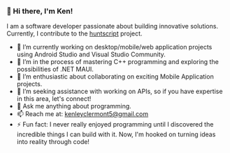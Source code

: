 
### 👋 Hi there, I'm Ken!

I am a software developer passionate about building innovative solutions. Currently, I contribute to the [huntscript](https://github.com/huntscript/) project.

- 🔭 I’m currently working on desktop/mobile/web application projects using Android Studio and Visual Studio Community.
- 🌱 I’m in the process of mastering C++ programming and exploring the possibilities of .NET MAUI.
- 👯 I’m enthusiastic about collaborating on exciting Mobile Application projects.
- 🤔 I’m seeking assistance with working on APIs, so if you have expertise in this area, let's connect!
- 💬 Ask me anything about programming.
- 📫 Reach me at: [kenleyclermont5@gmail.com](mailto:kenleyclermont5@gmail.com)
- ⚡ Fun fact: I never really enjoyed programming until I discovered the incredible things I can build with it. Now, I'm hooked on turning ideas into reality through code!

<!--
**kenleyclermont/kenleyclermont** is a ✨ _special_ ✨ repository because its `README.md` (this file) appears on your GitHub profile.

Here are some ideas to get you started:
- ✨ [huntscript](https://github.com/huntscript/)
- 😄 Pronouns: ...
- ⚡ Fun fact: ...
-->
